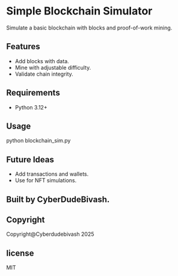 # Simple Blockchain Simulator

Simulate a basic blockchain with blocks and proof-of-work mining.

## Features
- Add blocks with data.
- Mine with adjustable difficulty.
- Validate chain integrity.

## Requirements
- Python 3.12+

## Usage

python blockchain_sim.py


## Future Ideas
- Add transactions and wallets.
- Use for NFT simulations.

## Built by CyberDudeBivash. 

## Copyright 

Copyright@Cyberdudebivash 2025

## license

  MIT

